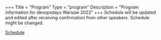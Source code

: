 +++
Title = "Program"
Type = "program"
Description = "Program information for devopsdays Warsaw 2022"
+++
Schedule will be updated and edited after receiving confirmation from other speakers. Schedule might be changed.

<a href="https://devopsdays.pl/">Schedule</a>
